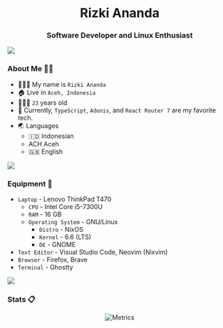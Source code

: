 <h1 align='center'>
  Rizki Ananda
</h1>

<p align=center>

<h3 align=center>Software Developer and Linux Enthusiast</h3>

<img src="https://user-images.githubusercontent.com/73097560/115834477-dbab4500-a447-11eb-908a-139a6edaec5c.gif">

### About Me 👨🏻

- 👨🏻‍💼 My name is `Rizki Ananda`
- 🏠 Live in `Aceh, Indonesia`
- 🧍🏻‍♂️ `23` years old
- 🌟 Currently, `TypeScript`, `Adonis`, and `React Router 7` are my favorite tech.
- 🌏 Languages
  - 🇮🇩 Indonesian
  - ACH Aceh
  - 🇬🇧 English

<img src="https://user-images.githubusercontent.com/73097560/115834477-dbab4500-a447-11eb-908a-139a6edaec5c.gif">

### Equipment 🧰

- `Laptop` - Lenovo ThinkPad T470
  - `CPU` - Intel Core i5-7300U
  - `RAM` - 16 GB
  - `Operating System` - GNU/Linux
    - `Distro` - NixOS
    - `Kernel` - 6.6 (LTS)
    - `DE` - GNOME
- `Text Editor` - Visual Studio Code, Neovim (Nixvim)
- `Browser` - Firefox, Brave
- `Terminal` - Ghostty

<img src="https://user-images.githubusercontent.com/73097560/115834477-dbab4500-a447-11eb-908a-139a6edaec5c.gif">

### Stats 📋

<p align="center"><img src="./github-metrics.svg" alt="Metrics"></p>
